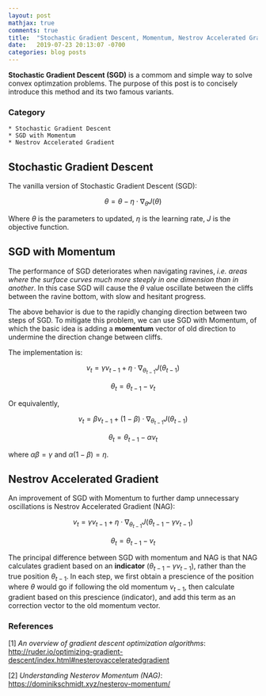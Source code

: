 ```yaml
---
layout: post
mathjax: true
comments: true
title:  "Stochastic Gradient Descent, Momentum, Nestrov Accelerated Gradient"
date:   2019-07-23 20:13:07 -0700
categories: blog posts
---
```


**Stochastic Gradient Descent (SGD)** is a commom and simple way to solve convex optimzation problems. The purpose of this post is to concisely introduce this method and its two famous variants.

### Category
```
* Stochastic Gradient Descent
* SGD with Momentum
* Nestrov Accelerated Gradient
```

## Stochastic Gradient Descent

The vanilla version of Stochastic Gradient Descent (SGD):

$$ \theta = \theta - \eta \cdot \nabla_{\theta} J(\theta) $$

Where $\theta$ is the parameters to updated, $\eta$ is the learning rate, $J$ is the objective function.

## SGD with Momentum

The performance of SGD deteriorates when navigating ravines, *i.e. areas where the surface curves much more steeply in one dimension than in another*. In this case SGD will cause the $\theta$ value oscillate between the cliffs between the ravine bottom, with slow and hesitant progress.

The above behavior is due to the rapidly changing direction between two steps of SGD. To mitigate this problem, we can use SGD with Momentum, of which the basic idea is adding a **momentum** vector of old direction to undermine the direction change between cliffs.

The implementation is:

$$ v_{t} = \gamma v_{t-1} + \eta \cdot \nabla_{\theta_{t-1}} J(\theta_{t-1})$$

$$ \theta_t = \theta_{t-1} - v_{t}$$

Or equivalently,

$$ v_{t} = \beta v_{t-1} + (1 - \beta) \cdot \nabla_{\theta_{t-1}} J(\theta_{t-1})$$

$$ \theta_t = \theta_{t-1} - \alpha v_{t}$$

where $\alpha \beta = \gamma$ and $\alpha (1-\beta) = \eta$.

## Nestrov Accelerated Gradient

An improvement of SGD with Momentum to further damp unnecessary oscillations is Nestrov Accelerated Gradient (NAG):

$$ v_{t} = \gamma v_{t-1} + \eta \cdot \nabla_{\theta_{t-1}} J(\theta_{t-1} - \gamma v_{t-1})$$

$$ \theta_t = \theta_{t-1} - v_{t}$$

The principal difference between SGD with momentum and NAG is that NAG calculates gradient based on an **indicator** ($\theta_{t-1} - \gamma v_{t-1}$), rather than the true position $\theta_{t-1}$. In each step, we first obtain a prescience of the position where $\theta$ would go if following the old momentum $v_{t-1}$, then calculate gradient based on this prescience (indicator), and add this term as an correction vector to the old momentum vector.

### References

[1] *An overview of gradient descent optimization algorithms*: http://ruder.io/optimizing-gradient-descent/index.html#nesterovacceleratedgradient

[2] *Understanding Nesterov Momentum (NAG)*: https://dominikschmidt.xyz/nesterov-momentum/
